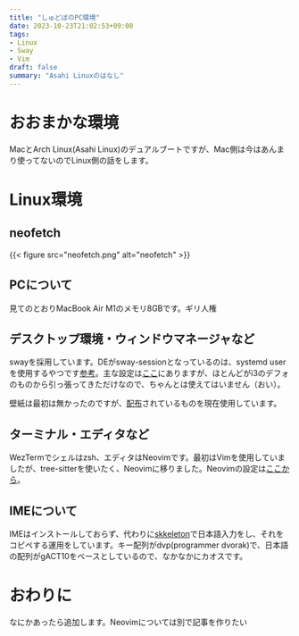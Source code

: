 ```yaml
---
title: "しゅどぼのPC環境"
date: 2023-10-23T21:02:53+09:00
tags:
- Linux
- Sway
- Vim
draft: false
summary: "Asahi Linuxのはなし"
---
```


# おおまかな環境

MacとArch Linux(Asahi Linux)のデュアルブートですが、Mac側は今はあんまり使ってないのでLinux側の話をします。

# Linux環境

## neofetch

{{< figure src="neofetch.png" alt="neofetch" >}}

## PCについて

見てのとおりMacBook Air M1のメモリ8GBです。ギリ人権

## デスクトップ環境・ウィンドウマネージャなど

swayを採用しています。DEがsway-sessionとなっているのは、systemd userを使用するやつです[参考](https://github.com/swaywm/sway/wiki/Systemd-integration#running-sway-itself-as-a---user-service)。主な設定は[ここ](https://github.com/qitoy/dotfiles/blob/main/config/sway/config)にありますが、ほとんどがi3のデフォのものから引っ張ってきただけなので、ちゃんとは使えてはいません（おい）。

壁紙は最初は無かったのですが、[配布](https://twitter.com/OverRapid/status/1386949369581109252)されているものを現在使用しています。

## ターミナル・エディタなど

WezTermでシェルはzsh、エディタはNeovimです。最初はVimを使用していましたが、tree-sitterを使いたく、Neovimに移りました。Neovimの設定は[ここから](https://github.com/qitoy/dotfiles/tree/main/vim)。

## IMEについて

IMEはインストールしておらず、代わりに[skkeleton](https://github.com/vim-skk/skkeleton)で日本語入力をし、それをコピペする運用をしています。キー配列がdvp(programmer dvorak)で、日本語の配列がgACT10をベースとしているので、なかなかにカオスです。

# おわりに

なにかあったら追加します。Neovimについては別で記事を作りたい
